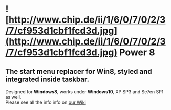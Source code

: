 # ![http://www.chip.de/ii/1/6/0/7/0/2/3/7/cf953d1cbf1fcd3d.jpg](http://www.chip.de/ii/1/6/0/7/0/2/3/7/cf953d1cbf1fcd3d.jpg) Power 8 #

## The start menu replacer for Win8, styled and integrated inside taskbar. ##

Designed for <b>Windows8</b>, works under <b>Windows10</b>, XP SP3 and Se7en SP1 as well.<br />
Please see all the info info on [our Wiki](https://github.com/AgentMC/power8/wiki)
